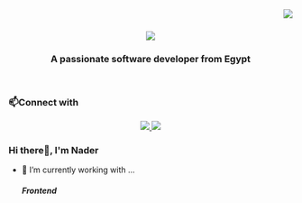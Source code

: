 <img align="right" src="https://visitor-badge.laobi.icu/badge?page_id=naderkhaled15.naderkhaled15" />

<h1 align="center">
    <img src="https://readme-typing-svg.herokuapp.com/?font=Righteous&size=35&center=true&vCenter=true&width=500&height=70&duration=4000&lines=Hi+There!+👋;+I'm+Nader+khaled!;" />
</h1>

<h3 align="center">A passionate software developer from Egypt</h3>

<br/>
<h3 align="left">📫Connect with</h3>
<div align="center"> 
  <a href="mailto:nader.khaled.dev@gmail.com">
    <img src="https://img.shields.io/badge/Gmail-333333?style=for-the-badge&logo=gmail&logoColor=red" />
  </a>
  <a href="https://linkedin.com/in/nader-khaled-dev" target="_blank">
    <img src="https://img.shields.io/badge/LinkedIn-0077B5?style=for-the-badge&logo=linkedin&logoColor=white" target="_blank" />
  </a>
</div>














### Hi there👋, I'm Nader

- 🔭 I’m currently working with ...

  ##### Frontend



<!--
**naderkhaled15/naderkhaled15** is a ✨ _special_ ✨ repository because its `README.md` (this file) appears on your GitHub profile.
- 🌱 I’m currently learning ...
- 👯 I’m looking to collaborate on ...
- 🤔 I’m looking for help with ...
- 💬 Ask me about ...
- 📫 How to reach me: ...
- 😄 Pronouns: ...
- ⚡ Fun fact: ...
-->
